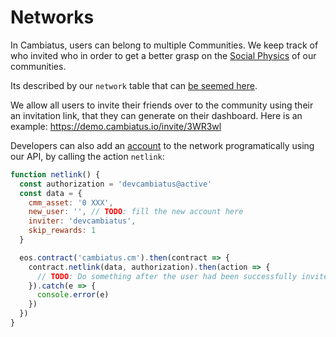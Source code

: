 # Networks

In Cambiatus, users can belong to multiple Communities. We keep track of who invited who in order to get a better grasp on the [Social Physics](https://en.wikipedia.org/wiki/Social_physics) of our communities. 

Its described by our `network` table that can [be seemed here](https://local.bloks.io/account/cambiatus.cm?nodeUrl=demo.cambiatus.io&coreSymbol=SYS&systemDomain=eosio&loadContract=true&tab=Tables&account=cambiatus.cm&scope=cambiatus.cm&limit=100&table=network).

We allow all users to invite their friends over to the community using their an invitation link, that they can generate on their dashboard. Here is an example: https://demo.cambiatus.io/invite/3WR3wl

Developers can also add an [account](/integration/accounts.md) to the network programatically using our API, by calling the action `netlink`:

```javascript
function netlink() {
  const authorization = 'devcambiatus@active'
  const data = {
    cmm_asset: '0 XXX',
    new_user: '', // TODO: fill the new account here
    inviter: 'devcambiatus',
    skip_rewards: 1
  }

  eos.contract('cambiatus.cm').then(contract => {
    contract.netlink(data, authorization).then(action => {
      // TODO: Do something after the user had been successfully invited
    }).catch(e => {
      console.error(e)
    })
  })
}
```
